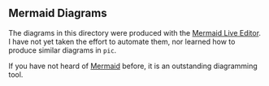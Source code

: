 ## Mermaid Diagrams

The diagrams in this directory were produced with the [Mermaid Live Editor][1].
I have not yet taken the effort to automate them, nor learned how to produce
similar diagrams in `pic`.

If you have not heard of [Mermaid][2] before, it is an outstanding diagramming
tool.

<!-- references -->
[1]: https://mermaid-js.github.io/mermaid-live-editor/
[2]: https://mermaid-js.github.io/mermaid/#/
